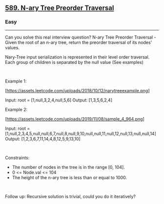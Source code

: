 <h2><a href="https://leetcode.com/problems/n-ary-tree-preorder-traversal/">589. N-ary Tree Preorder Traversal</a></h2><h3>Easy</h3><hr>Can you solve this real interview question? N-ary Tree Preorder Traversal - Given the root of an n-ary tree, return the preorder traversal of its nodes' values.

Nary-Tree input serialization is represented in their level order traversal. Each group of children is separated by the null value (See examples)

 

Example 1:

[https://assets.leetcode.com/uploads/2018/10/12/narytreeexample.png]


Input: root = [1,null,3,2,4,null,5,6]
Output: [1,3,5,6,2,4]


Example 2:

[https://assets.leetcode.com/uploads/2019/11/08/sample_4_964.png]


Input: root = [1,null,2,3,4,5,null,null,6,7,null,8,null,9,10,null,null,11,null,12,null,13,null,null,14]
Output: [1,2,3,6,7,11,14,4,8,12,5,9,13,10]


 

Constraints:

 * The number of nodes in the tree is in the range [0, 104].
 * 0 <= Node.val <= 104
 * The height of the n-ary tree is less than or equal to 1000.

 

Follow up: Recursive solution is trivial, could you do it iteratively?